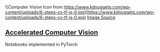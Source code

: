![Computer Vision Icon from https://www.kdnuggets.com/wp-content/uploads/6-steps-cv-tf-js-0.jpg](https://www.kdnuggets.com/wp-content/uploads/6-steps-cv-tf-js-0.jpg)
[Image Source](https://i.imgur.com/V6uxcpY.jpg)

## [Accelerated Computer Vision]()

Notebooks implemented in PyTorch

